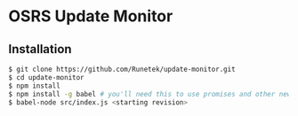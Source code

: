 # OSRS Update Monitor

## Installation

```bash
$ git clone https://github.com/Runetek/update-monitor.git
$ cd update-monitor
$ npm install
$ npm install -g babel # you'll need this to use promises and other new ES6 features this tool depends on
$ babel-node src/index.js <starting revision>
```
